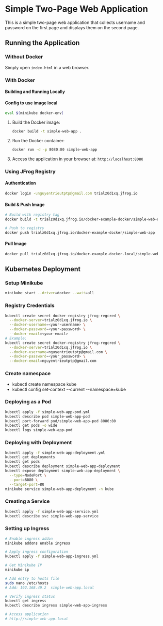 # Simple Two-Page Web Application

This is a simple two-page web application that collects username and password on the first page and displays them on the second page.

## Running the Application

### Without Docker

Simply open `index.html` in a web browser.

### With Docker

#### Building and Running Locally

#### Config to use image local
 ```bash
eval $(minikube docker-env)
```

1. Build the Docker image:

   ```bash
   docker build -t simple-web-app .
   ```

2. Run the Docker container:

   ```bash
   docker run -d -p 8080:80 simple-web-app
   ```

3. Access the application in your browser at: `http://localhost:8080`

### Using JFrog Registry

#### Authentication

```bash
docker login -unguyentrieutptp@gmail.com trialz0d1xq.jfrog.io
```

#### Build & Push Image

```bash
# Build with registry tag
docker build -t trialz0d1xq.jfrog.io/docker-example-docker/simple-web-app .

# Push to registry
docker push trialz0d1xq.jfrog.io/docker-example-docker/simple-web-app
```

#### Pull Image

```bash
docker pull trialz0d1xq.jfrog.io/docker-example-docker-local/simple-web-app:latest
```

## Kubernetes Deployment

### Setup Minikube

```bash
minikube start --driver=docker --wait=all
```

### Registry Credentials

```bash
kubectl create secret docker-registry jfrog-regcred \
  --docker-server=trialz0d1xq.jfrog.io \
  --docker-username=<your-username> \
  --docker-password=<your-password> \
  --docker-email=<your-email>
# Example:
kubectl create secret docker-registry jfrog-regcred \
  --docker-server=trialz0d1xq.jfrog.io \
  --docker-username=nguyentrieutptp@gmail.com \
  --docker-password=<your_password> \
  --docker-email=nguyentrieutptp@gmail.com
```

### Create namespace

- kubectl create namespace kube
- kubectl config set-context --current --namespace=kube

### Deploying as a Pod

```bash
kubectl apply -f simple-web-app-pod.yml
kubectl describe pod simple-web-app-pod
kubectl port-forward pod/simple-web-app-pod 8080:80
kubectl get pods -o wide
kubectl logs simple-web-app-pod
```

### Deploying with Deployment

```bash
kubectl apply -f simple-web-app-deployment.yml
kubectl get deployments
kubectl get pods
kubectl describe deployment simple-web-app-deployment
kubectl expose deployment simple-web-app-deployment \
  --type=NodePort \
  --port=8080 \
  --target-port=80
minikube service simple-web-app-deployment -n kube
```

### Creating a Service

```bash
kubectl apply -f simple-web-app-service.yml
kubectl describe svc simple-web-app-service
```

### Setting up Ingress

```bash
# Enable ingress addon
minikube addons enable ingress

# Apply ingress configuration
kubectl apply -f simple-web-app-ingress.yml

# Get Minikube IP
minikube ip

# Add entry to hosts file
sudo nano /etc/hosts
# Add: 192.168.49.2  simple-web-app.local

# Verify ingress status
kubectl get ingress
kubectl describe ingress simple-web-app-ingress

# Access application
# http://simple-web-app.local
```
